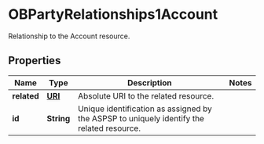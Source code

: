 

# OBPartyRelationships1Account

Relationship to the Account resource.
## Properties

Name | Type | Description | Notes
------------ | ------------- | ------------- | -------------
**related** | [**URI**](URI.md) | Absolute URI to the related resource. | 
**id** | **String** | Unique identification as assigned by the ASPSP to uniquely identify the related resource. | 



